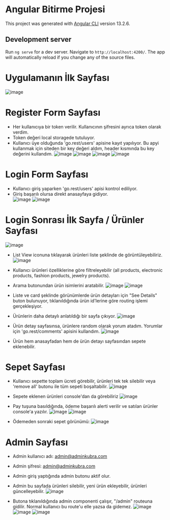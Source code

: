 # Angular Bitirme Projesi 

This project was generated with [Angular CLI](https://github.com/angular/angular-cli) version 13.2.6.

## Development server

Run `ng serve` for a dev server. Navigate to `http://localhost:4200/`. The app will automatically reload if you change any of the source files.
# Uygulamanın İlk Sayfası 
![image](https://user-images.githubusercontent.com/98026058/162313950-be5df2cb-f2db-4f09-bacb-a1e42c55817f.png)

# Register Form Sayfası 
- Her kullanıcıya bir token verilir. Kullanıcının şifresini ayrıca token olarak verdim.
- Token değeri local storagede tutuluyor.
- Kullanıcı üye olduğunda 'go.rest/users' apisine kayıt yapılıyor. Bu apyi kullanmak için siteden bir key değeri aldım, header kısmında bu key değerini kullandım.
![image](https://user-images.githubusercontent.com/98026058/162319190-b573a61e-ea0e-44b0-a641-376ad0adce41.png)
![image](https://user-images.githubusercontent.com/98026058/162314199-a68fccfa-1589-4da8-b13a-d3a242277298.png)
![image](https://user-images.githubusercontent.com/98026058/162314615-7b4a436c-3245-4e47-a986-00daf574c47a.png)
![image](https://user-images.githubusercontent.com/98026058/162314967-37f0893c-361f-4a27-b575-5e804b826d7e.png)


# Login Form Sayfası 
- Kullanıcı giriş yaparken 'go.rest/users' apisi kontrol ediliyor. 
- Giriş başarılı olursa direkt anasayfaya gidiyor.  
![image](https://user-images.githubusercontent.com/98026058/162315673-4498b03b-4c01-448f-acb5-4386eda720cc.png)
![image](https://user-images.githubusercontent.com/98026058/162315997-605a82c0-6d9f-432a-9d0b-e2bcd69675d4.png)

# Login Sonrası İlk Sayfa / Ürünler Sayfası
![image](https://user-images.githubusercontent.com/98026058/162317281-b508ee52-3b54-4247-bee4-773e6f6d2c2b.png)

- List View iconuna tıklayarak ürünleri liste şeklinde de görüntüleyebiliriz. 
![image](https://user-images.githubusercontent.com/98026058/162319492-6a67fd31-b4bd-49d3-922e-acf40da75d4e.png)

- Kullanıcı ürünleri özelliklerine göre filtreleyebilir (all products, electronic products, fashion products, jewelry products).
- Arama butonundan ürün isimlerini aratabilir.
![image](https://user-images.githubusercontent.com/98026058/159253413-5040ae32-4e44-4c73-a45a-f5406f86e932.png)
![image](https://user-images.githubusercontent.com/98026058/159253474-1c2b507f-4cf3-4c11-9674-3590613a831b.png)

- Liste ve card şeklinde görünümlerde ürün detayları için "See Details" buton bulunuyor, tıklanıldığında ürün id'lerine göre routing işlemi gerçekleşiyor. 
- Ürünlerin daha detaylı anlatıldığı bir sayfa çıkıyor.
![image](https://user-images.githubusercontent.com/98026058/162320703-ffa012b0-6f48-4928-ab99-b22c922df221.png)

- Ürün detay sayfasınsa, ürünlere random olarak yorum atadım. Yorumlar için 'go.rest/comments' apisini kullandım.
![image](https://user-images.githubusercontent.com/98026058/159253763-20b8f68f-1ed0-46b9-a004-15af327141a8.png)

- Ürün hem anasayfadan hem de ürün detayı sayfasından sepete eklenebilir. 




# Sepet Sayfası 
- Kullanıcı sepette toplam ücreti görebilir, ürünleri tek tek silebilir veya 'remove all' butonu ile tüm sepeti boşaltabilir.
![image](https://user-images.githubusercontent.com/98026058/162322523-3d9f0873-53e0-4d7a-b152-b2b63d716d3a.png)

- Sepete eklenen ürünleri console'dan da görebiliriz
![image](https://user-images.githubusercontent.com/98026058/162323031-9a25d8a0-bc4c-472f-af27-5aa81b5b6013.png)

- Pay tuşuna basıldığında, ödeme başarılı alerti verilir ve satılan ürünler console'a yazılır. 
![image](https://user-images.githubusercontent.com/98026058/162323553-d01f21de-c26f-4dc0-a85e-8e21089dad0b.png)
![image](https://user-images.githubusercontent.com/98026058/162323591-e346ed42-afe9-4cec-9e8f-bb1a3be703d5.png)

- Ödemeden sonraki sepet görünümü:
![image](https://user-images.githubusercontent.com/98026058/162323671-510fdcd9-504d-4670-8f9f-5f127aba7fe3.png)


# Admin Sayfası 
- Admin kullanıcı adı: admin@adminkubra.com
- Admin şifresi: admin@adminkubra.com
- Admin giriş yaptığında admin butonu aktif olur. 
- Admin bu sayfada ürünleri silebilir, yeni ürün ekleyebilir, ürünleri güncelleyebilir. 
![image](https://user-images.githubusercontent.com/98026058/162323914-dfefa853-4191-4403-be3b-11748f2ee5f1.png)

- Butona tıklanıldığında admin componenti çalışır, "/admin" routeuna gidilir. Normal kullanıcı bu route'u elle yazsa da gidemez. 
![image](https://user-images.githubusercontent.com/98026058/162324087-0fbcd631-9e8e-4c5e-8545-c124e0508fb3.png)
![image](https://user-images.githubusercontent.com/98026058/162324270-e2e93ed1-5476-4744-bdda-9f5e3ce2c086.png)
![image](https://user-images.githubusercontent.com/98026058/162324298-9968f2f4-72ea-4014-a768-236f86f3e448.png)



